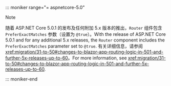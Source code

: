 ::: moniker range="= aspnetcore-5.0"

> [!NOTE]
> <span data-ttu-id="513d5-101">随着 ASP.NET Core 5.0.1 的发布及任何附加 5.x 版本的推出，`Router` 组件包含 `PreferExactMatches` 参数（设置为 `@true`）。</span><span class="sxs-lookup"><span data-stu-id="513d5-101">With the release of ASP.NET Core 5.0.1 and for any additional 5.x releases, the `Router` component includes the `PreferExactMatches` parameter set to `@true`.</span></span> <span data-ttu-id="513d5-102">有关详细信息，请参阅 <xref:migration/31-to-50#changes-to-blazor-app-routing-logic-in-501-and-further-5x-releases-up-to-60>。</span><span class="sxs-lookup"><span data-stu-id="513d5-102">For more information, see <xref:migration/31-to-50#changes-to-blazor-app-routing-logic-in-501-and-further-5x-releases-up-to-60>.</span></span>

::: moniker-end
